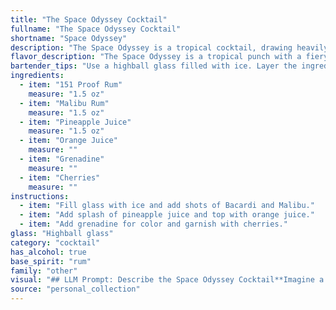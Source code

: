 ```yaml
---
title: "The Space Odyssey Cocktail"
fullname: "The Space Odyssey Cocktail"
shortname: "Space Odyssey"
description: "The Space Odyssey is a tropical cocktail, drawing heavily on the classic Rum Runner family. Its sweet, fruity profile likely emerged in the 1970s, when tropical cocktails gained popularity, reflecting the space race era's fascination with the unknown. "
flavor_description: "The Space Odyssey is a tropical punch with a fiery kick. The 151 proof rum delivers a bold, burn-your-tongue heat, tempered by the sweetness of Malibu and the fruity tang of pineapple and orange juice. Grenadine adds a touch of sweetness and a vibrant red hue, while the cherry provides a delightful tartness.  This cocktail is a bold and adventurous blend of sweet and fiery, perfect for a night under the stars. "
bartender_tips: "Use a highball glass filled with ice. Layer the ingredients carefully: 151 Rum first, then Malibu, pineapple juice, orange juice, and finally a splash of grenadine. Gently stir to combine, avoiding overmixing.  Garnish with a cherry. Remember, 151 proof rum is potent, so go easy! "
ingredients:
  - item: "151 Proof Rum"
    measure: "1.5 oz"
  - item: "Malibu Rum"
    measure: "1.5 oz"
  - item: "Pineapple Juice"
    measure: "1.5 oz"
  - item: "Orange Juice"
    measure: ""
  - item: "Grenadine"
    measure: ""
  - item: "Cherries"
    measure: ""
instructions:
  - item: "Fill glass with ice and add shots of Bacardi and Malibu."
  - item: "Add splash of pineapple juice and top with orange juice."
  - item: "Add grenadine for color and garnish with cherries."
glass: "Highball glass"
category: "cocktail"
has_alcohol: true
base_spirit: "rum"
family: "other"
visual: "## LLM Prompt: Describe the Space Odyssey Cocktail**Imagine a cocktail called Space Odyssey in a tall, clear glass. It is made with the following ingredients:*** **151 Proof Rum:** A strong, clear rum adding a fiery, almost smoky edge.* **Malibu Rum:** A sweet, coconut-flavored rum bringing a tropical touch.* **Pineapple Juice:** A vibrant yellow, providing sweetness and a tropical punch.* **Orange Juice:** A bright orange hue, adding tanginess and acidity.* **Grenadine:** A vibrant red syrup, contributing sweetness and a layered, marbled appearance.* **Cherries:** Two maraschino cherries, perched on the rim, adding a playful touch.**Describe the layers, colors, and textures of the cocktail. How does the light play on the different ingredients? What does the overall aesthetic of the cocktail evoke?****Bonus:** How would you describe the aroma of the cocktail? "
source: "personal_collection"
---
```


